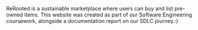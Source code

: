 ReRooted is a sustainable marketplace where users can buy and list pre-owned items.
This website was created as part of our Software Engineering coursework, alongside a documentation report on our SDLC journey.:)

